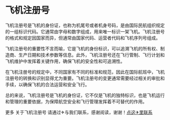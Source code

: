 # 飞机注册号

飞机注册号是飞机的身份证，也称为机尾号或者机身号码，是由国际民航组织规定的一组标识代码。它通常由字母和数字组成，用来唯一标识一架飞机。飞机注册号的格式和规定因国家而异，但通常由国家代码、运营者代码和飞机序列号组成。

飞机注册号的重要性不言而喻，它是飞机的身份标识，可以追溯飞机的所有权、制造商、生产日期和技术参数等信息。此外，飞机注册号还在飞行管制、飞行计划和飞机维护中发挥着关键作用，确保飞机的安全性和可追溯性。

在飞机注册号的规定中，不同国家有不同的标准和规范，因此在国际航班中，飞机注册号的转换和识别显得尤为重要。飞机注册号的变更通常需要经过相关的审批和手续，以确保飞机的合法运营和安全飞行。

总的来说，飞机注册号是飞机的身份证，它不仅是飞机的独特标识，也是飞机运行和管理的重要依据，为保障航空安全和飞行管理发挥着不可替代的作用。

更多 关于飞机注册号 请通过✈与我们联系，感谢阅读，谢谢！[点这✈里联系](https://a.k02.cc)